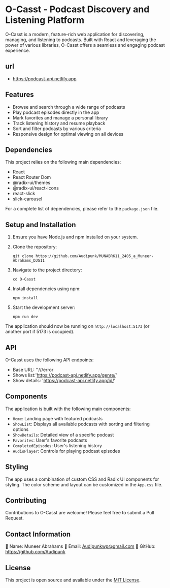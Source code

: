 # O-Casst - Podcast Discovery and Listening Platform

O-Casst is a modern, feature-rich web application for discovering, managing, and listening to podcasts. Built with React and leveraging the power of various libraries, O-Casst offers a seamless and engaging podcast experience.

## url

- https://podcast-api.netlify.app
## Features

- Browse and search through a wide range of podcasts
- Play podcast episodes directly in the app
- Mark favorites and manage a personal library
- Track listening history and resume playback
- Sort and filter podcasts by various criteria
- Responsive design for optimal viewing on all devices

## Dependencies

This project relies on the following main dependencies:

- React
- React Router Dom
- @radix-ui/themes
- @radix-ui/react-icons
- react-slick
- slick-carousel

For a complete list of dependencies, please refer to the `package.json` file.

## Setup and Installation

1. Ensure you have Node.js and npm installed on your system.

2. Clone the repository:
   ```
   git clone https://github.com/Audipunk/MUNABR611_2405_a_Muneer-Abrahams_DJS11
   ```

3. Navigate to the project directory:
   ```
   cd O-Casst
   ```

4. Install dependencies using npm:
   ```
   npm install
   ```

5. Start the development server:
   ```
   npm run dev
   ```

The application should now be running on `http://localhost:5173` (or another port if 5173 is occupied).

## API

O-Casst uses the following API endpoints:

- Base URL: ''///error
- Shows list:'https://podcast-api.netlify.app/genre/<ID>'
- Show details: 'https://podcast-api.netlify.app/id/<ID>'


## Components

The application is built with the following main components:

- `Home`: Landing page with featured podcasts
- `ShowList`: Displays all available podcasts with sorting and filtering options
- `ShowDetails`: Detailed view of a specific podcast
- `Favorites`: User's favorite podcasts
- `CompletedEpisodes`: User's listening history
- `AudioPlayer`: Controls for playing podcast episodes

## Styling

The app uses a combination of custom CSS and Radix UI components for styling. The color scheme and layout can be customized in the `App.css` file.

## Contributing

Contributions to O-Casst are welcome! Please feel free to submit a Pull Request.

## Contact Information

👤 Name: Muneer Abrahams 
📧 Email: Audipunkwp@gmail.com 
🐙 GitHub: https://github.com/Audipunk

## License

This project is open source and available under the [MIT License](LICENSE).